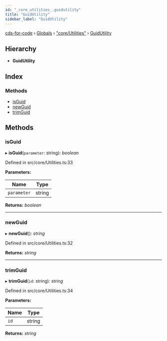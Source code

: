 ```yaml
---
id: "_core_utilities_.guidutility"
title: "GuidUtility"
sidebar_label: "GuidUtility"
---
```


[cds-for-code](../index.md) › [Globals](../globals.md) › ["core/Utilities"](../modules/_core_utilities_.md) › [GuidUtility](_core_utilities_.guidutility.md)

## Hierarchy

* **GuidUtility**

## Index

### Methods

* [isGuid](_core_utilities_.guidutility.md#isguid)
* [newGuid](_core_utilities_.guidutility.md#newguid)
* [trimGuid](_core_utilities_.guidutility.md#trimguid)

## Methods

###  isGuid

▸ **isGuid**(`parameter`: string): *boolean*

Defined in src/core/Utilities.ts:33

**Parameters:**

Name | Type |
------ | ------ |
`parameter` | string |

**Returns:** *boolean*

___

###  newGuid

▸ **newGuid**(): *string*

Defined in src/core/Utilities.ts:32

**Returns:** *string*

___

###  trimGuid

▸ **trimGuid**(`id`: string): *string*

Defined in src/core/Utilities.ts:34

**Parameters:**

Name | Type |
------ | ------ |
`id` | string |

**Returns:** *string*
